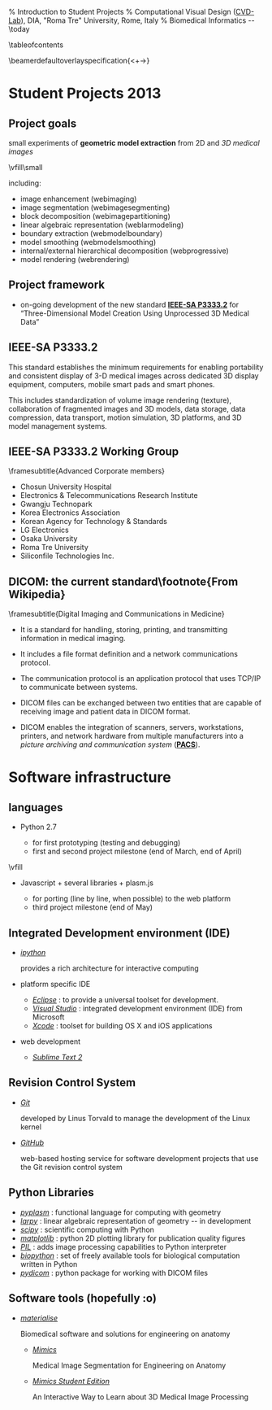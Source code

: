 % Introduction to Student Projects
% Computational Visual Design ([CVD-Lab](https://github.com/cvlab)), DIA, "Roma Tre" University, Rome, Italy 
% Biomedical Informatics -- \today 

\tableofcontents

\beamerdefaultoverlayspecification{<+->}


#  Student Projects 2013

## Project goals

small experiments of **geometric model extraction** from 2D and *3D medical images*

\vfill\small

including:

+	image enhancement (webimaging)
+	image segmentation (webimagesegmenting)
+	block decomposition (webimagepartitioning)
+	linear algebraic representation (weblarmodeling)
+	boundary extraction (webmodelboundary)
+	model smoothing (webmodelsmoothing)
+	internal/external hierarchical decomposition (webprogressive)
+	model rendering (webrendering)


## Project framework

-	on-going development of the new standard [**IEEE-SA P3333.2**](http://standards.ieee.org/develop/project/3333.2.html) for “Three-Dimensional Model Creation Using Unprocessed 3D Medical Data”

## IEEE-SA P3333.2 

This standard establishes the minimum requirements for enabling portability and consistent display of 3-D medical images across dedicated 3D display equipment, computers, mobile smart pads and smart phones. 

This includes standardization of volume image rendering (texture), collaboration of fragmented images and 3D models, data storage, data compression, data transport, motion simulation, 3D platforms, and 3D model management systems.

## IEEE-SA P3333.2 Working Group
\framesubtitle{Advanced Corporate members}

- Chosun University Hospital 
- Electronics & Telecommunications Research Institute 
- Gwangju Technopark 
- Korea Electronics Association 
- Korean Agency for Technology & Standards 
- LG Electronics 
- Osaka University 
- Roma Tre University 
- Siliconfile Technologies Inc. 


## DICOM: the current standard\footnote{From Wikipedia} 
\framesubtitle{Digital Imaging and Communications in Medicine}

+	It is a standard for handling, storing, printing, and transmitting information in medical imaging. 

+	It includes a file format definition and a network communications protocol. 

+	The communication protocol is an application protocol that uses TCP/IP to communicate between systems. 

+	DICOM files can be exchanged between two entities that are capable of receiving image and patient data in DICOM format.

+	DICOM enables the integration of scanners, servers, workstations, printers, and network hardware from multiple manufacturers into a *picture archiving and communication system* ([**PACS**](http://en.wikipedia.org/wiki/Picture_Archiving_and_Communication_System)).



# Software infrastructure

## languages

+ 	Python 2.7
	
	*	for first prototyping (testing and debugging)
	*	first and second project milestone (end of March, end of April)
	
\vfill

+ 	Javascript + several libraries + plasm.js

	*	for porting (line by line, when possible) to the web platform 
	*	third project milestone (end of May)

## Integrated Development environment (IDE)

+	[*ipython*](http://ipython.org/)

	provides a rich architecture for interactive computing
	
+	platform specific IDE

	+	[*Eclipse*](http://www.eclipse.org/) : to provide a universal toolset for development.
	+	[*Visual Studio*](www.microsoft.com/visualstudio/eng) :  integrated development environment (IDE) from Microsoft
	+	[*Xcode*](developer.apple.com/technologies/tools/whats-new.html) : toolset for building OS X and iOS applications
	

+	web development

	+	[*Sublime Text 2*](http://www.sublimetext.com/)
	

## Revision Control System

+	[*Git*](http://git-scm.com/)

	developed by Linus Torvald to manage the development of the Linux kernel

+	[*GitHub*](https://github.com/)

	web-based hosting service for software development projects that use the Git revision control system

##	Python Libraries

+ 	[*pyplasm*](http://www.plasm.net/) : functional language for computing with geometry
+ 	[*larpy*](https://github.com/cvdlab/larpy) : linear algebraic representation of geometry -- in development
+ 	[*scipy*](http://www.scipy.org/) : scientific computing with Python 
+ 	[*matplotlib*](http://matplotlib.org/) : python 2D plotting library for publication quality figures 
+ 	[*PIL*](http://www.pythonware.com/products/pil/) : adds image processing capabilities to Python interpreter
+ 	[*biopython*](http://biopython.org/wiki/Main_Page) : set of freely available tools for biological computation written in Python 
+	[*pydicom*](https://code.google.com/p/pydicom/) : python package for working with DICOM files

##	Software tools (hopefully :o)


+	[*materialise*](http://biomedical.materialise.com/)

	Biomedical software and solutions for engineering on anatomy

	+	[*Mimics*](http://biomedical.materialise.com/mimics)

		Medical Image Segmentation for Engineering on Anatomy
		
	+	[*Mimics Student Edition*](http://biomedical.materialise.com/MimicsSE)
	
		An Interactive Way to Learn about 3D Medical Image Processing
		